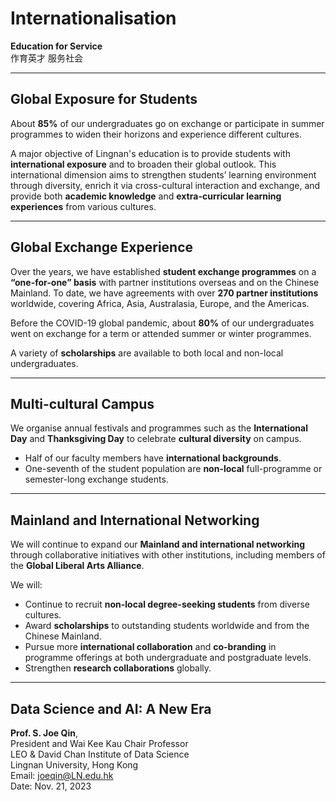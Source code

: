 # Internationalisation

**Education for Service**  
作育英才 服务社会

---

## Global Exposure for Students

About **85%** of our undergraduates go on exchange or participate in summer programmes to widen their horizons and experience different cultures.

A major objective of Lingnan's education is to provide students with **international exposure** and to broaden their global outlook. This international dimension aims to strengthen students’ learning environment through diversity, enrich it via cross-cultural interaction and exchange, and provide both **academic knowledge** and **extra-curricular learning experiences** from various cultures.

---

## Global Exchange Experience

Over the years, we have established **student exchange programmes** on a **“one-for-one” basis** with partner institutions overseas and on the Chinese Mainland. To date, we have agreements with over **270 partner institutions** worldwide, covering Africa, Asia, Australasia, Europe, and the Americas.

Before the COVID-19 global pandemic, about **80%** of our undergraduates went on exchange for a term or attended summer or winter programmes.

A variety of **scholarships** are available to both local and non-local undergraduates.

---

## Multi-cultural Campus

We organise annual festivals and programmes such as the **International Day** and **Thanksgiving Day** to celebrate **cultural diversity** on campus.

- Half of our faculty members have **international backgrounds**.
- One-seventh of the student population are **non-local** full-programme or semester-long exchange students.

---

## Mainland and International Networking

We will continue to expand our **Mainland and international networking** through collaborative initiatives with other institutions, including members of the **Global Liberal Arts Alliance**.

We will:
- Continue to recruit **non-local degree-seeking students** from diverse cultures.
- Award **scholarships** to outstanding students worldwide and from the Chinese Mainland.
- Pursue more **international collaboration** and **co-branding** in programme offerings at both undergraduate and postgraduate levels.
- Strengthen **research collaborations** globally.

---

## Data Science and AI: A New Era

**Prof. S. Joe Qin**,  
President and Wai Kee Kau Chair Professor  
LEO & David Chan Institute of Data Science  
Lingnan University, Hong Kong  
Email: joeqin@LN.edu.hk  
Date: Nov. 21, 2023

